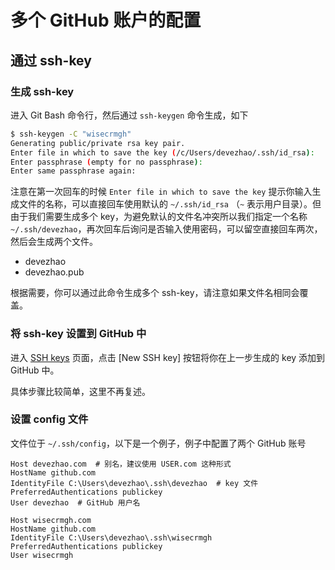 # 多个 GitHub 账户的配置

## 通过 ssh-key

### 生成 ssh-key
进入 Git Bash 命令行，然后通过 `ssh-keygen` 命令生成，如下

```bash
$ ssh-keygen -C "wisecrmgh"
Generating public/private rsa key pair.
Enter file in which to save the key (/c/Users/devezhao/.ssh/id_rsa):
Enter passphrase (empty for no passphrase):
Enter same passphrase again:
```

注意在第一次回车的时候 `Enter file in which to save the key` 提示你输入生成文件的名称，可以直接回车使用默认的 `~/.ssh/id_rsa` （`~` 表示用户目录）。但由于我们需要生成多个 key，为避免默认的文件名冲突所以我们指定一个名称 `~/.ssh/devezhao`，再次回车后询问是否输入使用密码，可以留空直接回车两次，然后会生成两个文件。

- devezhao
- devezhao.pub

根据需要，你可以通过此命令生成多个 ssh-key，请注意如果文件名相同会覆盖。

### 将 ssh-key 设置到 GitHub 中
进入 [SSH keys](https://github.com/settings/keys) 页面，点击 [New SSH key] 按钮将你在上一步生成的 key 添加到 GitHub 中。

具体步骤比较简单，这里不再复述。

### 设置 config 文件
文件位于 `~/.ssh/config`，以下是一个例子，例子中配置了两个 GitHub 账号

```
Host devezhao.com  # 别名，建议使用 USER.com 这种形式
HostName github.com
IdentityFile C:\Users\devezhao\.ssh\devezhao  # key 文件
PreferredAuthentications publickey
User devezhao  # GitHub 用户名

Host wisecrmgh.com
HostName github.com
IdentityFile C:\Users\devezhao\.ssh\wisecrmgh
PreferredAuthentications publickey
User wisecrmgh
```

